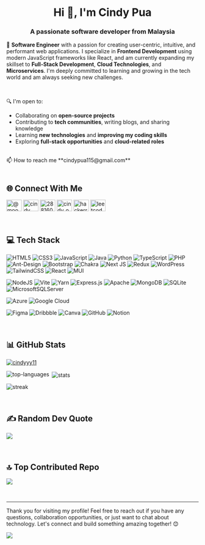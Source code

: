 <!--
**cindyyy11/cindyyy11** is a ✨ _special_ ✨ repository because its `README.md` (this file) appears on your GitHub profile.

Here are some ideas to get you started:

- 🔭 I’m currently working on ...
- 🌱 I’m currently learning ...
- 👯 I’m looking to collaborate on ...
- 🤔 I’m looking for help with ...
- 💬 Ask me about ...
- 📫 How to reach me: ...
- 😄 Pronouns: ...
- ⚡ Fun fact: ...
-->

<h1 align="center">Hi 👋, I'm Cindy Pua</h1>
<h3 align="center">A passionate software developer from Malaysia</h3>

🚀 **Software Engineer** with a passion for creating user-centric, intuitive, and performant web applications. I specialize in **Frontend Development** using modern JavaScript frameworks like React, and am currently expanding my skillset to **Full-Stack Development**, **Cloud Technologies**, and **Microservices**. I'm deeply committed to learning and growing in the tech world and am always seeking new challenges. <br/>

<br/>

🔍 I'm open to:
- Collaborating on **open-source projects** 
- Contributing to **tech communities**, writing blogs, and sharing knowledge  
- Learning **new technologies** and **improving my coding skills** 
- Exploring **full-stack opportunities** and **cloud-related roles**<br/>
<br/>
📫 How to reach me **cindypua115@gmail.com** <br/>

<br/>

## 🌐 Connect With Me
<p align="left">
<a href="https://dev.to/@moon1354" target="blank"><img align="center" src="https://raw.githubusercontent.com/rahuldkjain/github-profile-readme-generator/master/src/images/icons/Social/devto.svg" alt="@moon1354" height="30" width="40" /></a>
<a href="https://linkedin.com/in/cindypua" target="blank"><img align="center" src="https://raw.githubusercontent.com/rahuldkjain/github-profile-readme-generator/master/src/images/icons/Social/linked-in-alt.svg" alt="cindy pua" height="30" width="40" /></a>
<a href="https://stackoverflow.com/users/28816077" target="blank"><img align="center" src="https://raw.githubusercontent.com/rahuldkjain/github-profile-readme-generator/master/src/images/icons/Social/stack-overflow.svg" alt="28816077" height="30" width="40" /></a>
<a href="https://instagram.com/cindy_ontheroad11" target="blank"><img align="center" src="https://raw.githubusercontent.com/rahuldkjain/github-profile-readme-generator/master/src/images/icons/Social/instagram.svg" alt="cindy_ontheroad11" height="30" width="40" /></a>
<a href="https://www.hackerrank.com/cindyqi0511" target="blank"><img align="center" src="https://raw.githubusercontent.com/rahuldkjain/github-profile-readme-generator/master/src/images/icons/Social/hackerrank.svg" alt="hackerrank" height="30" width="40" /></a>
<a href="https://www.leetcode.com/moon_cindy" target="blank"><img align="center" src="https://raw.githubusercontent.com/rahuldkjain/github-profile-readme-generator/master/src/images/icons/Social/leet-code.svg" alt="leetcode" height="30" width="40" /></a>
</p>

<br/>

## 💻 Tech Stack
<!--Frontend Development-->
![HTML5](https://img.shields.io/badge/html5-%23E34F26.svg?style=for-the-badge&logo=html5&logoColor=white)
![CSS3](https://img.shields.io/badge/css3-%231572B6.svg?style=for-the-badge&logo=css3&logoColor=white)
![JavaScript](https://img.shields.io/badge/javascript-%23323330.svg?style=for-the-badge&logo=javascript&logoColor=%23F7DF1E) 
![Java](https://img.shields.io/badge/java-%23ED8B00.svg?style=for-the-badge&logo=openjdk&logoColor=white) 
![Python](https://img.shields.io/badge/python-3670A0?style=for-the-badge&logo=python&logoColor=ffdd54) 
![TypeScript](https://img.shields.io/badge/typescript-%23007ACC.svg?style=for-the-badge&logo=typescript&logoColor=white)
![PHP](https://img.shields.io/badge/php-%23777BB4.svg?style=for-the-badge&logo=php&logoColor=white) 
![Ant-Design](https://img.shields.io/badge/-AntDesign-%230170FE?style=for-the-badge&logo=ant-design&logoColor=white) 
![Bootstrap](https://img.shields.io/badge/bootstrap-%238511FA.svg?style=for-the-badge&logo=bootstrap&logoColor=white) 
![Chakra](https://img.shields.io/badge/chakra-%234ED1C5.svg?style=for-the-badge&logo=chakraui&logoColor=white) 
![Next JS](https://img.shields.io/badge/Next-black?style=for-the-badge&logo=next.js&logoColor=white) 
![Redux](https://img.shields.io/badge/redux-%23593d88.svg?style=for-the-badge&logo=redux&logoColor=white) 
![WordPress](https://img.shields.io/badge/WordPress-%23117AC9.svg?style=for-the-badge&logo=WordPress&logoColor=white)
![TailwindCSS](https://img.shields.io/badge/tailwindcss-%2338B2AC.svg?style=for-the-badge&logo=tailwind-css&logoColor=white)
![React](https://img.shields.io/badge/react-%2320232a.svg?style=for-the-badge&logo=react&logoColor=%2361DAFB) 
![MUI](https://img.shields.io/badge/MUI-%230081CB.svg?style=for-the-badge&logo=mui&logoColor=white)
<!--Backend Development-->
![NodeJS](https://img.shields.io/badge/node.js-6DA55F?style=for-the-badge&logo=node.js&logoColor=white)
![Vite](https://img.shields.io/badge/vite-%23646CFF.svg?style=for-the-badge&logo=vite&logoColor=white) 
![Yarn](https://img.shields.io/badge/yarn-%232C8EBB.svg?style=for-the-badge&logo=yarn&logoColor=white) 
![Express.js](https://img.shields.io/badge/express.js-%23404d59.svg?style=for-the-badge&logo=express&logoColor=%2361DAFB)
![Apache](https://img.shields.io/badge/apache-%23D42029.svg?style=for-the-badge&logo=apache&logoColor=white)
![MongoDB](https://img.shields.io/badge/MongoDB-%234ea94b.svg?style=for-the-badge&logo=mongodb&logoColor=white)
![SQLite](https://img.shields.io/badge/sqlite-%2307405e.svg?style=for-the-badge&logo=sqlite&logoColor=white) 
![MicrosoftSQLServer](https://img.shields.io/badge/Microsoft%20SQL%20Server-CC2927?style=for-the-badge&logo=microsoft%20sql%20server&logoColor=white) 
<!--Cloud and DevOps-->
![Azure](https://img.shields.io/badge/azure-%230072C6.svg?style=for-the-badge&logo=microsoftazure&logoColor=white) 
![Google Cloud](https://img.shields.io/badge/GoogleCloud-%234285F4.svg?style=for-the-badge&logo=google-cloud&logoColor=white) 
<!--Tools & Design-->
![Figma](https://img.shields.io/badge/figma-%23F24E1E.svg?style=for-the-badge&logo=figma&logoColor=white) 
![Dribbble](https://img.shields.io/badge/Dribbble-EA4C89?style=for-the-badge&logo=dribbble&logoColor=white)
![Canva](https://img.shields.io/badge/Canva-%2300C4CC.svg?style=for-the-badge&logo=Canva&logoColor=white) 
![GitHub](https://img.shields.io/badge/github-%23121011.svg?style=for-the-badge&logo=github&logoColor=white)
![Notion](https://img.shields.io/badge/Notion-%23000000.svg?style=for-the-badge&logo=notion&logoColor=white) 

<br/>

## 📊 GitHub Stats
<p align="left"> <a href="https://github-profile-trophy.vercel.app/?username=cindyyy11&theme=transparent&no-frame=false&no-bg=true&margin-w=4"><img src="https://github-profile-trophy.vercel.app/?username=cindyyy11" alt="cindyyy11" /></a> </p>


<p><img align="left" src="https://github-readme-stats.vercel.app/api/top-langs/?username=cindyyy11&theme=transparent&hide_border=false&include_all_commits=true&count_private=true&layout=compact" alt="top-languages" /></p>

<p>&nbsp;<img align="center" src="https://github-readme-stats.vercel.app/api?username=cindyyy11&show_icons=true&theme=default&hide_border=false&include_all_commits=true&count_private=true" alt="stats" /></p>

<p><img align="center" src="https://github-readme-streak-stats.herokuapp.com/?user=cindyyy11&" alt="streak" /></p>

<br/>

## ✍️ Random Dev Quote
![](https://quotes-github-readme.vercel.app/api?type=vetical&theme=light)

<br/>

## 🔝 Top Contributed Repo
![](https://github-contributor-stats.vercel.app/api?username=cindyyy11&limit=5&theme=default_repocard&combine_all_yearly_contributions=true)

<br/>

---
Thank you for visiting my profile! Feel free to reach out if you have any questions, collaboration opportunities, or just want to chat about technology. Let's connect and build something amazing together! 😊<br/>

[![](https://visitcount.itsvg.in/api?id=cindyyy11&icon=10&color=13)](https://visitcount.itsvg.in)


